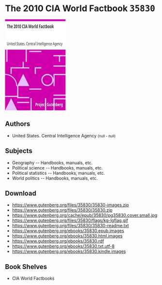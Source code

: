 # The 2010 CIA World Factbook <kbd>35830</kbd>

![](./cover.medium.jpg "")

## Authors


 - United States. Central Intelligence Agency <small>(null - null)</small>

## Subjects


 - Geography -- Handbooks, manuals, etc.
 - Political science -- Handbooks, manuals, etc.
 - Political statistics -- Handbooks, manuals, etc.
 - World politics -- Handbooks, manuals, etc.

## Download


 - https://www.gutenberg.org/files/35830/35830-images.zip
 - https://www.gutenberg.org/files/35830/35830.zip
 - https://www.gutenberg.org/cache/epub/35830/pg35830.cover.small.jpg
 - https://www.gutenberg.org/files/35830/flags/kg-lgflag.gif
 - https://www.gutenberg.org/files/35830/35830-readme.txt
 - https://www.gutenberg.org/ebooks/35830.epub.images
 - https://www.gutenberg.org/ebooks/35830.html.images
 - https://www.gutenberg.org/ebooks/35830.rdf
 - https://www.gutenberg.org/ebooks/35830.txt.utf-8
 - https://www.gutenberg.org/ebooks/35830.kindle.images

## Book Shelves


 - CIA World Factbooks

